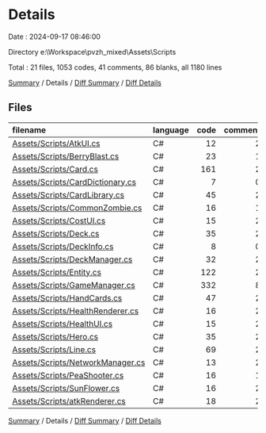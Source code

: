 # Details

Date : 2024-09-17 08:46:00

Directory e:\\Workspace\\pvzh_mixed\\Assets\\Scripts

Total : 21 files,  1053 codes, 41 comments, 86 blanks, all 1180 lines

[Summary](results.md) / Details / [Diff Summary](diff.md) / [Diff Details](diff-details.md)

## Files
| filename | language | code | comment | blank | total |
| :--- | :--- | ---: | ---: | ---: | ---: |
| [Assets/Scripts/AtkUI.cs](/Assets/Scripts/AtkUI.cs) | C# | 12 | 2 | 5 | 19 |
| [Assets/Scripts/BerryBlast.cs](/Assets/Scripts/BerryBlast.cs) | C# | 23 | 1 | 3 | 27 |
| [Assets/Scripts/Card.cs](/Assets/Scripts/Card.cs) | C# | 161 | 2 | 4 | 167 |
| [Assets/Scripts/CardDictionary.cs](/Assets/Scripts/CardDictionary.cs) | C# | 7 | 0 | 4 | 11 |
| [Assets/Scripts/CardLibrary.cs](/Assets/Scripts/CardLibrary.cs) | C# | 45 | 2 | 5 | 52 |
| [Assets/Scripts/CommonZombie.cs](/Assets/Scripts/CommonZombie.cs) | C# | 16 | 1 | 3 | 20 |
| [Assets/Scripts/CostUI.cs](/Assets/Scripts/CostUI.cs) | C# | 15 | 2 | 4 | 21 |
| [Assets/Scripts/Deck.cs](/Assets/Scripts/Deck.cs) | C# | 35 | 2 | 4 | 41 |
| [Assets/Scripts/DeckInfo.cs](/Assets/Scripts/DeckInfo.cs) | C# | 8 | 0 | 2 | 10 |
| [Assets/Scripts/DeckManager.cs](/Assets/Scripts/DeckManager.cs) | C# | 32 | 2 | 6 | 40 |
| [Assets/Scripts/Entity.cs](/Assets/Scripts/Entity.cs) | C# | 122 | 2 | 3 | 127 |
| [Assets/Scripts/GameManager.cs](/Assets/Scripts/GameManager.cs) | C# | 332 | 8 | 6 | 346 |
| [Assets/Scripts/HandCards.cs](/Assets/Scripts/HandCards.cs) | C# | 47 | 2 | 7 | 56 |
| [Assets/Scripts/HealthRenderer.cs](/Assets/Scripts/HealthRenderer.cs) | C# | 16 | 2 | 4 | 22 |
| [Assets/Scripts/HealthUI.cs](/Assets/Scripts/HealthUI.cs) | C# | 15 | 2 | 4 | 21 |
| [Assets/Scripts/Hero.cs](/Assets/Scripts/Hero.cs) | C# | 35 | 2 | 4 | 41 |
| [Assets/Scripts/Line.cs](/Assets/Scripts/Line.cs) | C# | 69 | 2 | 4 | 75 |
| [Assets/Scripts/NetworkManager.cs](/Assets/Scripts/NetworkManager.cs) | C# | 13 | 2 | 4 | 19 |
| [Assets/Scripts/PeaShooter.cs](/Assets/Scripts/PeaShooter.cs) | C# | 16 | 1 | 3 | 20 |
| [Assets/Scripts/SunFlower.cs](/Assets/Scripts/SunFlower.cs) | C# | 16 | 2 | 3 | 21 |
| [Assets/Scripts/atkRenderer.cs](/Assets/Scripts/atkRenderer.cs) | C# | 18 | 2 | 4 | 24 |

[Summary](results.md) / Details / [Diff Summary](diff.md) / [Diff Details](diff-details.md)